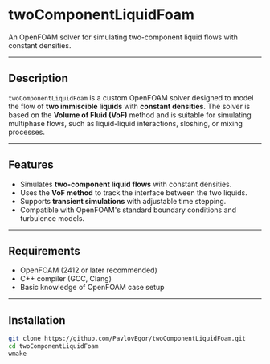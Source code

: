 # twoComponentLiquidFoam

An OpenFOAM solver for simulating two-component liquid flows with constant densities.

---

## **Description**
`twoComponentLiquidFoam` is a custom OpenFOAM solver designed to model the flow of **two immiscible liquids** with **constant densities**. The solver is based on the **Volume of Fluid (VoF)** method and is suitable for simulating multiphase flows, such as liquid-liquid interactions, sloshing, or mixing processes.

---

## **Features**
- Simulates **two-component liquid flows** with constant densities.
- Uses the **VoF method** to track the interface between the two liquids.
- Supports **transient simulations** with adjustable time stepping.
- Compatible with OpenFOAM's standard boundary conditions and turbulence models.

---

## **Requirements**
- OpenFOAM (2412 or later recommended)
- C++ compiler (GCC, Clang)
- Basic knowledge of OpenFOAM case setup

---

## **Installation**

```bash
git clone https://github.com/PavlovEgor/twoComponentLiquidFoam.git
cd twoComponentLiquidFoam
wmake
```

